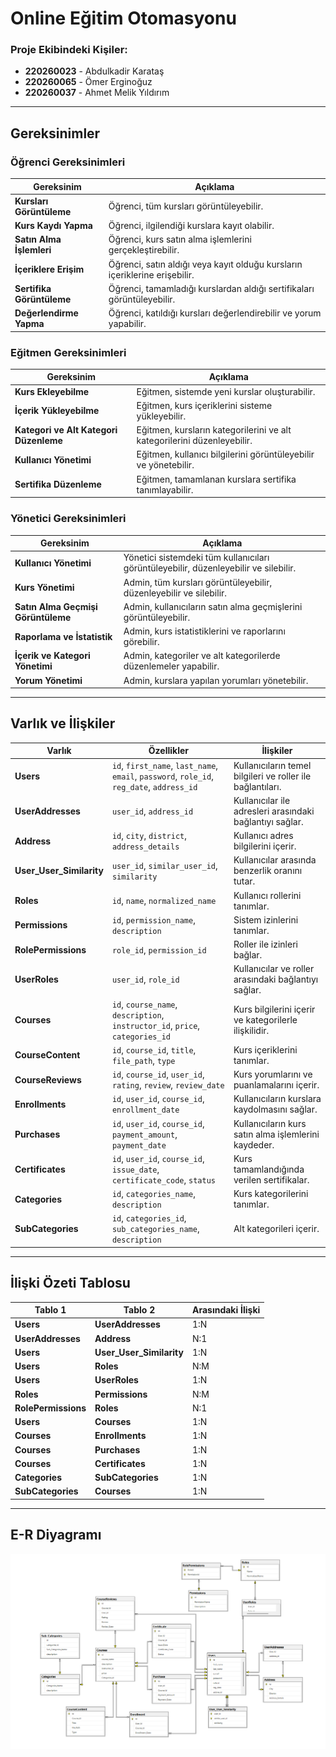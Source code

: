 # Online Eğitim Otomasyonu

### Proje Ekibindeki Kişiler:
- **220260023** - Abdulkadir Karataş  
- **220260065** - Ömer Erginoğuz  
- **220260037** - Ahmet Melik Yıldırım  

---

## Gereksinimler

### Öğrenci Gereksinimleri

| Gereksinim                      | Açıklama                                                                 |
|---------------------------------|--------------------------------------------------------------------------|
| **Kursları Görüntüleme**        | Öğrenci, tüm kursları görüntüleyebilir.                                  |
| **Kurs Kaydı Yapma**            | Öğrenci, ilgilendiği kurslara kayıt olabilir.                            |
| **Satın Alma İşlemleri**        | Öğrenci, kurs satın alma işlemlerini gerçekleştirebilir.                 |
| **İçeriklere Erişim**           | Öğrenci, satın aldığı veya kayıt olduğu kursların içeriklerine erişebilir.|
| **Sertifika Görüntüleme**       | Öğrenci, tamamladığı kurslardan aldığı sertifikaları görüntüleyebilir.   |
| **Değerlendirme Yapma**         | Öğrenci, katıldığı kursları değerlendirebilir ve yorum yapabilir.        |

### Eğitmen Gereksinimleri

| Gereksinim                        | Açıklama                                                                 |
|-----------------------------------|--------------------------------------------------------------------------|
| **Kurs Ekleyebilme**              | Eğitmen, sistemde yeni kurslar oluşturabilir.                           |
| **İçerik Yükleyebilme**           | Eğitmen, kurs içeriklerini sisteme yükleyebilir.                        |
| **Kategori ve Alt Kategori Düzenleme** | Eğitmen, kursların kategorilerini ve alt kategorilerini düzenleyebilir.|
| **Kullanıcı Yönetimi**            | Eğitmen, kullanıcı bilgilerini görüntüleyebilir ve yönetebilir.         |
| **Sertifika Düzenleme**           | Eğitmen, tamamlanan kurslara sertifika tanımlayabilir.                  |

### Yönetici Gereksinimleri

| Gereksinim                       | Açıklama                                                                 |
|----------------------------------|--------------------------------------------------------------------------|
| **Kullanıcı Yönetimi**           | Yönetici sistemdeki tüm kullanıcıları görüntüleyebilir, düzenleyebilir ve silebilir. |
| **Kurs Yönetimi**                | Admin, tüm kursları görüntüleyebilir, düzenleyebilir ve silebilir.      |
| **Satın Alma Geçmişi Görüntüleme** | Admin, kullanıcıların satın alma geçmişlerini görüntüleyebilir.         |
| **Raporlama ve İstatistik**      | Admin, kurs istatistiklerini ve raporlarını görebilir.                  |
| **İçerik ve Kategori Yönetimi**  | Admin, kategoriler ve alt kategorilerde düzenlemeler yapabilir.         |
| **Yorum Yönetimi**               | Admin, kurslara yapılan yorumları yönetebilir.                          |

---

## Varlık ve İlişkiler

| Varlık             | Özellikler                                                  | İlişkiler                                                                                                   |
|--------------------|-------------------------------------------------------------|------------------------------------------------------------------------------------------------------------|
| **Users**          | `id`, `first_name`, `last_name`, `email`, `password`, `role_id`, `reg_date`, `address_id` | Kullanıcıların temel bilgileri ve roller ile bağlantıları.                                                  |
| **UserAddresses**  | `user_id`, `address_id`                                     | Kullanıcılar ile adresleri arasındaki bağlantıyı sağlar.                                                   |
| **Address**        | `id`, `city`, `district`, `address_details`                 | Kullanıcı adres bilgilerini içerir.                                                                        |
| **User_User_Similarity** | `user_id`, `similar_user_id`, `similarity`            | Kullanıcılar arasında benzerlik oranını tutar.                                                             |
| **Roles**          | `id`, `name`, `normalized_name`                             | Kullanıcı rollerini tanımlar.                                                                              |
| **Permissions**    | `id`, `permission_name`, `description`                      | Sistem izinlerini tanımlar.                                                                                |
| **RolePermissions**| `role_id`, `permission_id`                                  | Roller ile izinleri bağlar.                                                                                |
| **UserRoles**      | `user_id`, `role_id`                                        | Kullanıcılar ve roller arasındaki bağlantıyı sağlar.                                                       |
| **Courses**        | `id`, `course_name`, `description`, `instructor_id`, `price`, `categories_id` | Kurs bilgilerini içerir ve kategorilerle ilişkilidir.                                                      |
| **CourseContent**  | `id`, `course_id`, `title`, `file_path`, `type`             | Kurs içeriklerini tanımlar.                                                                                |
| **CourseReviews**  | `id`, `course_id`, `user_id`, `rating`, `review`, `review_date` | Kurs yorumlarını ve puanlamalarını içerir.                                                                 |
| **Enrollments**    | `id`, `user_id`, `course_id`, `enrollment_date`             | Kullanıcıların kurslara kaydolmasını sağlar.                                                               |
| **Purchases**      | `id`, `user_id`, `course_id`, `payment_amount`, `payment_date` | Kullanıcıların kurs satın alma işlemlerini kaydeder.                                                      |
| **Certificates**   | `id`, `user_id`, `course_id`, `issue_date`, `certificate_code`, `status` | Kurs tamamlandığında verilen sertifikalar.                                                                 |
| **Categories**     | `id`, `categories_name`, `description`                      | Kurs kategorilerini tanımlar.                                                                              |
| **SubCategories**  | `id`, `categories_id`, `sub_categories_name`, `description` | Alt kategorileri içerir.                                                                                   |

---

## İlişki Özeti Tablosu

| Tablo 1           | Tablo 2               | Arasındaki İlişki |
|--------------------|-----------------------|--------------------|
| **Users**          | **UserAddresses**    | 1:N               |
| **UserAddresses**  | **Address**          | N:1               |
| **Users**          | **User_User_Similarity** | 1:N           |
| **Users**          | **Roles**            | N:M               |
| **Users**          | **UserRoles**        | 1:N               |
| **Roles**          | **Permissions**      | N:M               |
| **RolePermissions**| **Roles**            | N:1               |
| **Users**          | **Courses**          | 1:N               |
| **Courses**        | **Enrollments**      | 1:N               |
| **Courses**        | **Purchases**        | 1:N               |
| **Courses**        | **Certificates**     | 1:N               |
| **Categories**     | **SubCategories**    | 1:N               |
| **SubCategories**  | **Courses**          | 1:N               |

---

## E-R Diyagramı

![E-R Diyagramı](./Ekran%20görüntüsü%202025-01-05%20164110.png)
